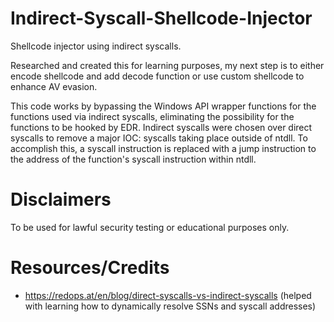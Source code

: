 # Indirect-Syscall-Shellcode-Injector
Shellcode injector using indirect syscalls.

Researched and created this for learning purposes, my next step is to either encode shellcode and add decode function or use custom shellcode to enhance AV evasion.

This code works by bypassing the Windows API wrapper functions for the functions used via indirect syscalls, eliminating the possibility for the functions to be hooked by EDR. Indirect syscalls were chosen over direct syscalls to remove a major IOC: syscalls taking place outside of ntdll. To accomplish this, a syscall instruction is replaced with a jump instruction to the address of the function's syscall instruction within ntdll.

# Disclaimers 
To be used for lawful security testing or educational purposes only.

# Resources/Credits
- https://redops.at/en/blog/direct-syscalls-vs-indirect-syscalls (helped with learning how to dynamically resolve SSNs and syscall addresses)
